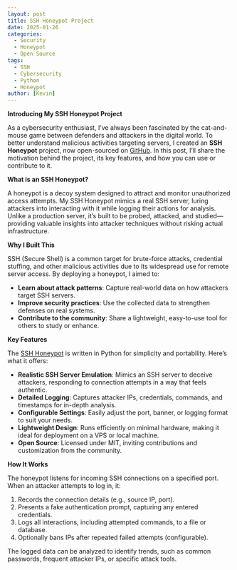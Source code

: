 ```yaml
---
layout: post
title: SSH Honeypot Project
date: 2025-01-26
categories:
  - Security
  - Honeypot
  - Open Source
tags:
  - SSH
  - Cybersecurity
  - Python
  - Honeypot
author: [Kevin]
---
```

  **Introducing My SSH Honeypot Project**

  As a cybersecurity enthusiast, I’ve always been fascinated by the cat-and-mouse game between defenders and attackers in the digital world. To better understand malicious activities targeting servers, I created an **SSH Honeypot** project, now open-sourced on [GitHub](https://github.com/kw-soft/SSH-honeypot). In this post, I’ll share the motivation behind the project, its key features, and how you can use or contribute to it.

  **What is an SSH Honeypot?**

  A honeypot is a decoy system designed to attract and monitor unauthorized access attempts. My SSH Honeypot mimics a real SSH server, luring attackers into interacting with it while logging their actions for analysis. Unlike a production server, it’s built to be probed, attacked, and studied—providing valuable insights into attacker techniques without risking actual infrastructure.

  **Why I Built This**

  SSH (Secure Shell) is a common target for brute-force attacks, credential stuffing, and other malicious activities due to its widespread use for remote server access. By deploying a honeypot, I aimed to:
  - **Learn about attack patterns**: Capture real-world data on how attackers target SSH servers.
  - **Improve security practices**: Use the collected data to strengthen defenses on real systems.
  - **Contribute to the community**: Share a lightweight, easy-to-use tool for others to study or enhance.

  **Key Features**

  The [SSH Honeypot](https://github.com/kw-soft/SSH-honeypot) is written in Python for simplicity and portability. Here’s what it offers:

  - **Realistic SSH Server Emulation**: Mimics an SSH server to deceive attackers, responding to connection attempts in a way that feels authentic.
  - **Detailed Logging**: Captures attacker IPs, credentials, commands, and timestamps for in-depth analysis.
  - **Configurable Settings**: Easily adjust the port, banner, or logging format to suit your needs.
  - **Lightweight Design**: Runs efficiently on minimal hardware, making it ideal for deployment on a VPS or local machine.
  - **Open Source**: Licensed under MIT, inviting contributions and customization from the community.

  **How It Works**

  The honeypot listens for incoming SSH connections on a specified port. When an attacker attempts to log in, it:
  1. Records the connection details (e.g., source IP, port).
  2. Presents a fake authentication prompt, capturing any entered credentials.
  3. Logs all interactions, including attempted commands, to a file or database.
  4. Optionally bans IPs after repeated failed attempts (configurable).

  The logged data can be analyzed to identify trends, such as common passwords, frequent attacker IPs, or specific attack tools.

  
